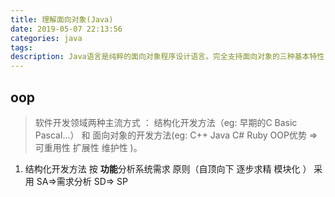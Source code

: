 ```yaml
---
title: 理解面向对象(Java)
date: 2019-05-07 22:13:56
categories: java
tags: 
description: Java语言是纯粹的面向对象程序设计语言。完全支持面向对象的三种基本特性：** 继承 ** 封装 ** 多态** Java语言完全以对象为中心，Java程序的最小单位是类，整个java程序是一个个类组成的。
---
```


## oop 
> 软件开发领域两种主流方式 ： 结构化开发方法（eg: 早期的C Basic Pascal...） 和 面向对象的开发方法(eg: C++ Java C# Ruby OOP优势 => 可重用性 扩展性 维护性 )。

1. 结构化开发方法
按 **功能**分析系统需求 原则（自顶向下 逐步求精 模块化 ） 采用 SA=>需求分析  SD=> SP 